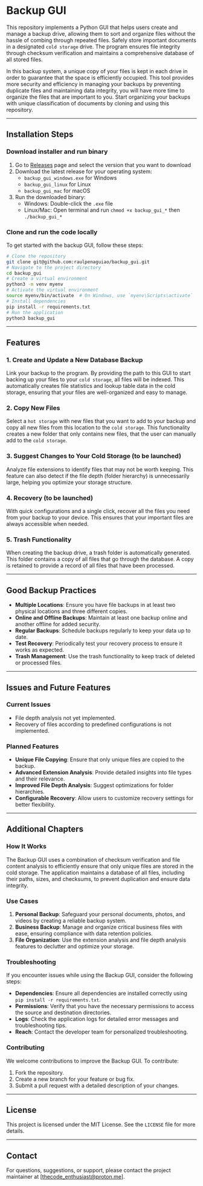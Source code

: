 # Backup GUI

This repository implements a Python GUI that helps users create and manage a backup drive, allowing them to sort and organize files without the hassle of combing through repeated files. Safely store important documents in a designated ``cold storage`` drive. The program ensures file integrity through checksum verification and maintains a comprehensive database of all stored files. 

In this backup system, a unique copy of your files is kept in each drive in order to guarantee that the space is efficiently occupied.
This tool provides more security and efficiency in managing your backups by preventing duplicate files and maintaining data integrity, you will have more time to organize the files that are important to you.
Start organizing your backups with unique classification of documents by cloning and using this repository.


---

## Installation Steps


### Download installer and run binary

1. Go to [Releases](https://github.com/raulpenaguiao/backup_gui/releases) page and select the version that you want to download
2. Download the latest release for your operating system:
    - `backup_gui_windows.exe` for Windows
    - `backup_gui_linux` for Linux
    - `backup_gui_mac` for macOS
3. Run the downloaded binary:
    - Windows: Double-click the `.exe` file
    - Linux/Mac: Open terminal and run `chmod +x backup_gui_*` then `./backup_gui_*`

### Clone and run the code locally

To get started with the backup GUI, follow these steps:

```bash
# Clone the repository
git clone git@github.com:raulpenaguiao/backup_gui.git
# Navigate to the project directory
cd backup_gui
# Create a virtual environment
python3 -m venv myenv
# Activate the virtual environment
source myenv/bin/activate  # On Windows, use `myenv\Scripts\activate`
# Install dependencies
pip install -r requirements.txt
# Run the application
python3 backup_gui
```

---

## Features

### 1. Create and Update a New Database Backup
Link your backup to the program. By providing the path to this GUI to start backing up your files to your ``cold storage``, all files will be indexed. This automatically creates file statistics and lookup table data in the cold storage, ensuring that your files are well-organized and easy to manage.

### 2. Copy New Files
Select a ``hot storage`` with new files that you want to add to your backup and copy all new files from this location to the ``cold storage``.
This functionality creates a new folder that only contains new files, that the user can manually add to the ``cold storage``.

### 3. Suggest Changes to Your Cold Storage (to be launched)
Analyze file extensions to identify files that may not be worth keeping. This feature can also detect if the file depth (folder hierarchy) is unnecessarily large, helping you optimize your storage structure.

### 4. Recovery (to be launched)
With quick configurations and a single click, recover all the files you need from your backup to your device. This ensures that your important files are always accessible when needed.

### 5. Trash Functionality
When creating the backup drive, a trash folder is automatically generated. This folder contains a copy of all files that go through the database. A copy is retained to provide a record of all files that have been processed.

---

## Good Backup Practices

- **Multiple Locations**: Ensure you have file backups in at least two physical locations and three different copies.
- **Online and Offline Backups**: Maintain at least one backup online and another offline for added security.
- **Regular Backups**: Schedule backups regularly to keep your data up to date.
- **Test Recovery**: Periodically test your recovery process to ensure it works as expected.
- **Trash Management**: Use the trash functionality to keep track of deleted or processed files.

---

## Issues and Future Features

### Current Issues
- File depth analysis not yet implemented.
- Recovery of files according to predefined configurations is not implemented.

### Planned Features
- **Unique File Copying**: Ensure that only unique files are copied to the backup.
- **Advanced Extension Analysis**: Provide detailed insights into file types and their relevance.
- **Improved File Depth Analysis**: Suggest optimizations for folder hierarchies.
- **Configurable Recovery**: Allow users to customize recovery settings for better flexibility.

---

## Additional Chapters

### How It Works
The Backup GUI uses a combination of checksum verification and file content analysis to efficiently ensure that only unique files are stored in the cold storage. The application maintains a database of all files, including their paths, sizes, and checksums, to prevent duplication and ensure data integrity.

### Use Cases
1. **Personal Backup**: Safeguard your personal documents, photos, and videos by creating a reliable backup system.
2. **Business Backup**: Manage and organize critical business files with ease, ensuring compliance with data retention policies.
3. **File Organization**: Use the extension analysis and file depth analysis features to declutter and optimize your storage.

### Troubleshooting
If you encounter issues while using the Backup GUI, consider the following steps:
- **Dependencies**: Ensure all dependencies are installed correctly using `pip install -r requirements.txt`.
- **Permissions**: Verify that you have the necessary permissions to access the source and destination directories.
- **Logs**: Check the application logs for detailed error messages and troubleshooting tips.
- **Reach**: Contact the developer team for personalized troubleshooting.

### Contributing
We welcome contributions to improve the Backup GUI. To contribute:
1. Fork the repository.
2. Create a new branch for your feature or bug fix.
3. Submit a pull request with a detailed description of your changes.

---

## License
This project is licensed under the MIT License. See the `LICENSE` file for more details.

---

## Contact
For questions, suggestions, or support, please contact the project maintainer at [thecode_enthusiast@proton.me].
